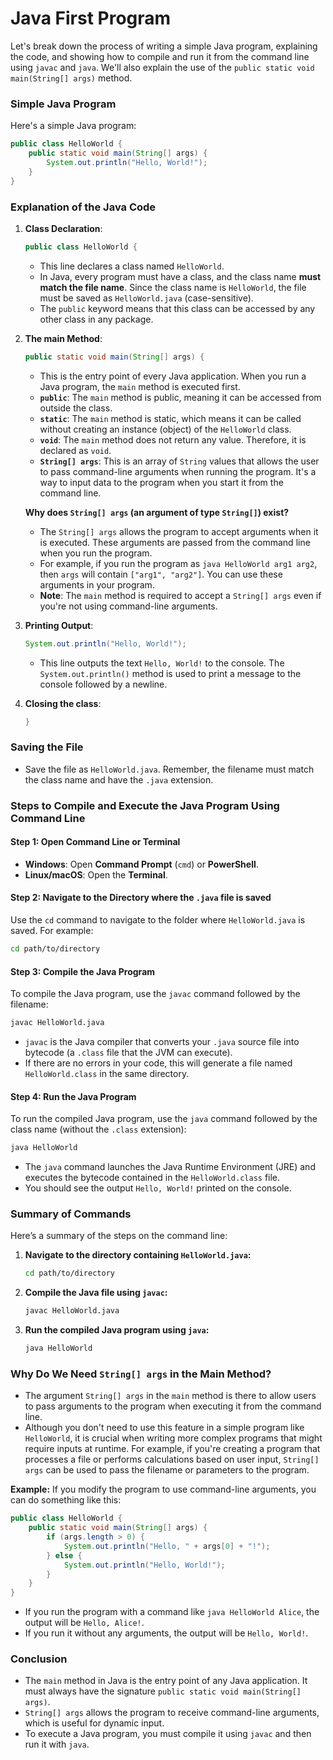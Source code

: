 # Java First Program

Let's break down the process of writing a simple Java program, explaining the code, and showing how to compile and run it from the command line using `javac` and `java`. We'll also explain the use of the `public static void main(String[] args)` method.

### **Simple Java Program**

Here's a simple Java program:

```java
public class HelloWorld {
    public static void main(String[] args) {
        System.out.println("Hello, World!");
    }
}
```

### **Explanation of the Java Code**

1. **Class Declaration**:
   ```java
   public class HelloWorld {
   ```
   - This line declares a class named `HelloWorld`. 
   - In Java, every program must have a class, and the class name **must match the file name**. Since the class name is `HelloWorld`, the file must be saved as `HelloWorld.java` (case-sensitive).
   - The `public` keyword means that this class can be accessed by any other class in any package.

2. **The main Method**:
   ```java
   public static void main(String[] args) {
   ```
   - This is the entry point of every Java application. When you run a Java program, the `main` method is executed first.
   - **`public`**: The `main` method is public, meaning it can be accessed from outside the class.
   - **`static`**: The `main` method is static, which means it can be called without creating an instance (object) of the `HelloWorld` class.
   - **`void`**: The `main` method does not return any value. Therefore, it is declared as `void`.
   - **`String[] args`**: This is an array of `String` values that allows the user to pass command-line arguments when running the program. It's a way to input data to the program when you start it from the command line.

   **Why does `String[] args` (an argument of type `String[]`) exist?**
   - The `String[] args` allows the program to accept arguments when it is executed. These arguments are passed from the command line when you run the program.
   - For example, if you run the program as `java HelloWorld arg1 arg2`, then `args` will contain `["arg1", "arg2"]`. You can use these arguments in your program.
   - **Note**: The `main` method is required to accept a `String[] args` even if you're not using command-line arguments.

3. **Printing Output**:
   ```java
   System.out.println("Hello, World!");
   ```
   - This line outputs the text `Hello, World!` to the console. The `System.out.println()` method is used to print a message to the console followed by a newline.

4. **Closing the class**:
   ```java
   }
   ```

### **Saving the File**
- Save the file as `HelloWorld.java`. Remember, the filename must match the class name and have the `.java` extension.

### **Steps to Compile and Execute the Java Program Using Command Line**

#### Step 1: Open Command Line or Terminal
- **Windows**: Open **Command Prompt** (`cmd`) or **PowerShell**.
- **Linux/macOS**: Open the **Terminal**.

#### Step 2: Navigate to the Directory where the `.java` file is saved
Use the `cd` command to navigate to the folder where `HelloWorld.java` is saved. For example:

```bash
cd path/to/directory
```

#### Step 3: Compile the Java Program
To compile the Java program, use the `javac` command followed by the filename:

```bash
javac HelloWorld.java
```

- `javac` is the Java compiler that converts your `.java` source file into bytecode (a `.class` file that the JVM can execute).
- If there are no errors in your code, this will generate a file named `HelloWorld.class` in the same directory.

#### Step 4: Run the Java Program
To run the compiled Java program, use the `java` command followed by the class name (without the `.class` extension):

```bash
java HelloWorld
```

- The `java` command launches the Java Runtime Environment (JRE) and executes the bytecode contained in the `HelloWorld.class` file.
- You should see the output `Hello, World!` printed on the console.

### **Summary of Commands**

Here’s a summary of the steps on the command line:

1. **Navigate to the directory containing `HelloWorld.java`:**
   ```bash
   cd path/to/directory
   ```

2. **Compile the Java file using `javac`:**
   ```bash
   javac HelloWorld.java
   ```

3. **Run the compiled Java program using `java`:**
   ```bash
   java HelloWorld
   ```

### **Why Do We Need `String[] args` in the Main Method?**
- The argument `String[] args` in the `main` method is there to allow users to pass arguments to the program when executing it from the command line.
- Although you don't need to use this feature in a simple program like `HelloWorld`, it is crucial when writing more complex programs that might require inputs at runtime. For example, if you're creating a program that processes a file or performs calculations based on user input, `String[] args` can be used to pass the filename or parameters to the program.
  
**Example:**
If you modify the program to use command-line arguments, you can do something like this:

```java
public class HelloWorld {
    public static void main(String[] args) {
        if (args.length > 0) {
            System.out.println("Hello, " + args[0] + "!");
        } else {
            System.out.println("Hello, World!");
        }
    }
}
```

- If you run the program with a command like `java HelloWorld Alice`, the output will be `Hello, Alice!`.
- If you run it without any arguments, the output will be `Hello, World!`.

### **Conclusion**
- The `main` method in Java is the entry point of any Java application. It must always have the signature `public static void main(String[] args)`.
- `String[] args` allows the program to receive command-line arguments, which is useful for dynamic input.
- To execute a Java program, you must compile it using `javac` and then run it with `java`.
